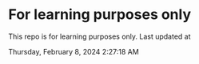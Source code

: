 # For learning purposes only
This repo is for learning purposes only.
Last updated at

Thursday, February 8, 2024 2:27:18 AM

